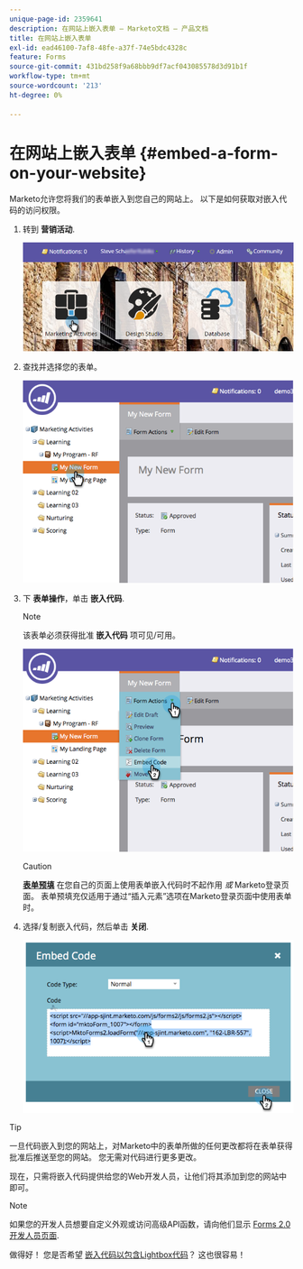 ```yaml
---
unique-page-id: 2359641
description: 在网站上嵌入表单 — Marketo文档 — 产品文档
title: 在网站上嵌入表单
exl-id: ead46100-7af8-48fe-a37f-74e5bdc4328c
feature: Forms
source-git-commit: 431bd258f9a68bbb9df7acf043085578d3d91b1f
workflow-type: tm+mt
source-wordcount: '213'
ht-degree: 0%

---
```


# 在网站上嵌入表单 {#embed-a-form-on-your-website}

Marketo允许您将我们的表单嵌入到您自己的网站上。 以下是如何获取对嵌入代码的访问权限。

1. 转到 **营销活动**.

   ![](assets/login-marketing-activities-4.png)

1. 查找并选择您的表单。

   ![](assets/image2014-9-15-12-3a12-3a14.png)

1. 下 **表单操作**，单击 **嵌入代码**.

   >[!NOTE]
   >
   >该表单必须获得批准 **嵌入代码** 项可见/可用。

   ![](assets/image2014-9-15-12-3a12-3a20.png)

   >[!CAUTION]
   >
   >**[表单预填](/help/marketo/product-docs/administration/settings/edit-landing-page-settings.md)** 在您自己的页面上使用表单嵌入代码时不起作用 _或_ Marketo登录页面。 表单预填充仅适用于通过“插入元素”选项在Marketo登录页面中使用表单时。

1. 选择/复制嵌入代码，然后单击 **关闭**.

   ![](assets/image2014-9-15-12-3a12-3a31.png)

>[!TIP]
>
>一旦代码嵌入到您的网站上，对Marketo中的表单所做的任何更改都将在表单获得批准后推送至您的网站。 您无需对代码进行更多更改。

现在，只需将嵌入代码提供给您的Web开发人员，让他们将其添加到您的网站中即可。

>[!NOTE]
>
>如果您的开发人员想要自定义外观或访问高级API函数，请向他们显示 [Forms 2.0开发人员页面](https://developers.marketo.com/documentation/websites/forms-2-0/).

做得好！ 您是否希望 [嵌入代码以包含Lightbox代码](/help/marketo/product-docs/demand-generation/forms/form-actions/use-a-form-in-a-lightbox.md)？ 这也很容易！

